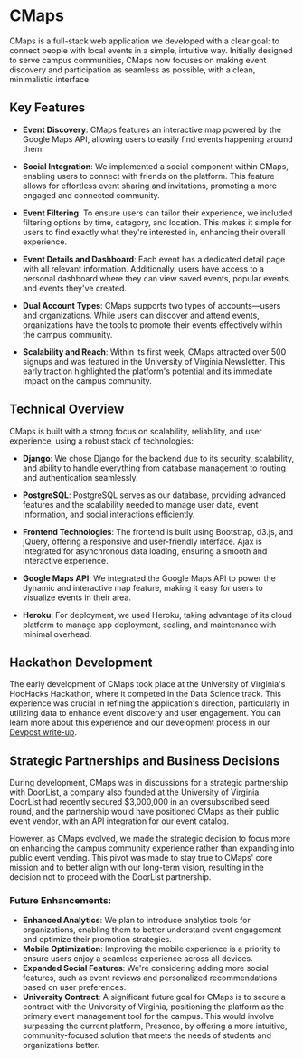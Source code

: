 # CMaps

CMaps is a full-stack web application we developed with a clear goal: to connect people with local events in a simple, intuitive way. Initially designed to serve campus communities, CMaps now focuses on making event discovery and participation as seamless as possible, with a clean, minimalistic interface.

## Key Features

- **Event Discovery**: CMaps features an interactive map powered by the Google Maps API, allowing users to easily find events happening around them. 

- **Social Integration**: We implemented a social component within CMaps, enabling users to connect with friends on the platform. This feature allows for effortless event sharing and invitations, promoting a more engaged and connected community.

- **Event Filtering**: To ensure users can tailor their experience, we included filtering options by time, category, and location. This makes it simple for users to find exactly what they're interested in, enhancing their overall experience.

- **Event Details and Dashboard**: Each event has a dedicated detail page with all relevant information. Additionally, users have access to a personal dashboard where they can view saved events, popular events, and events they've created.

- **Dual Account Types**: CMaps supports two types of accounts—users and organizations. While users can discover and attend events, organizations have the tools to promote their events effectively within the campus community.

- **Scalability and Reach**: Within its first week, CMaps attracted over 500 signups and was featured in the University of Virginia Newsletter. This early traction highlighted the platform's potential and its immediate impact on the campus community.

## Technical Overview

CMaps is built with a strong focus on scalability, reliability, and user experience, using a robust stack of technologies:

- **Django**: We chose Django for the backend due to its security, scalability, and ability to handle everything from database management to routing and authentication seamlessly.
  
- **PostgreSQL**: PostgreSQL serves as our database, providing advanced features and the scalability needed to manage user data, event information, and social interactions efficiently.

- **Frontend Technologies**: The frontend is built using Bootstrap, d3.js, and jQuery, offering a responsive and user-friendly interface. Ajax is integrated for asynchronous data loading, ensuring a smooth and interactive experience.

- **Google Maps API**: We integrated the Google Maps API to power the dynamic and interactive map feature, making it easy for users to visualize events in their area.

- **Heroku**: For deployment, we used Heroku, taking advantage of its cloud platform to manage app deployment, scaling, and maintenance with minimal overhead.

## Hackathon Development

The early development of CMaps took place at the University of Virginia's HooHacks Hackathon, where it competed in the Data Science track. This experience was crucial in refining the application's direction, particularly in utilizing data to enhance event discovery and user engagement. You can learn more about this experience and our development process in our [Devpost write-up](https://devpost.com/software/cmaps).

## Strategic Partnerships and Business Decisions

During development, CMaps was in discussions for a strategic partnership with DoorList, a company also founded at the University of Virginia. DoorList had recently secured $3,000,000 in an oversubscribed seed round, and the partnership would have positioned CMaps as their public event vendor, with an API integration for our event catalog.

However, as CMaps evolved, we made the strategic decision to focus more on enhancing the campus community experience rather than expanding into public event vending. This pivot was made to stay true to CMaps' core mission and to better align with our long-term vision, resulting in the decision not to proceed with the DoorList partnership.

### Future Enhancements:

- **Enhanced Analytics**: We plan to introduce analytics tools for organizations, enabling them to better understand event engagement and optimize their promotion strategies.
- **Mobile Optimization**: Improving the mobile experience is a priority to ensure users enjoy a seamless experience across all devices.
- **Expanded Social Features**: We're considering adding more social features, such as event reviews and personalized recommendations based on user preferences.
- **University Contract**: A significant future goal for CMaps is to secure a contract with the University of Virginia, positioning the platform as the primary event management tool for the campus. This would involve surpassing the current platform, Presence, by offering a more intuitive, community-focused solution that meets the needs of students and organizations better.

